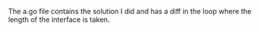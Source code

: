 The a.go file contains the solution I did and has a diff in the loop where the length of the interface is taken.
